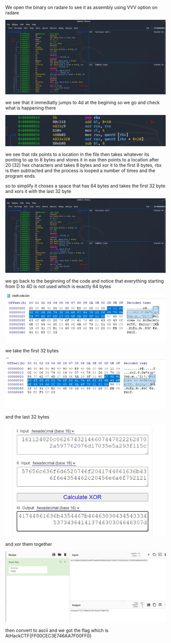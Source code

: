 We open the binary on radare to see it as assembly using VVV option on radare

![alt text](https://github.com/Mohamed-Adil-Cyber/AthackReverseSolutions/blob/main/Shellcode%20Devil/Images/Screenshot_0.jpg)

we see that it immediatly jumps to 4d at the begining so we go and check what is happening there

![alt text](https://github.com/Mohamed-Adil-Cyber/AthackReverseSolutions/blob/main/Shellcode%20Devil/Images/Screenshot_1.jpg)

we see that rdx points to a location in the file then takes whatever its ponting to up to 8 bytes and stores it in eax then points to a location after 20 (32) hex characters and takes 8 bytes and xor it to the first 8 bytes, rbx is then subtracted and the process is looped a number of times and the program ends.

so to simplify it choses a space that has 64 bytes and takes the first 32 byte and xors it with the last 32 byte

![alt text](https://github.com/Mohamed-Adil-Cyber/AthackReverseSolutions/blob/main/Shellcode%20Devil/Images/Screenshot_0.jpg)

we go back to the beginning of the code and notice that everything starting from D to 4D is not used which is exactly 64 bytes


![alt text](https://github.com/Mohamed-Adil-Cyber/AthackReverseSolutions/blob/main/Shellcode%20Devil/Images/Screenshot_2.jpg)

we take the first 32 bytes


![alt text](https://github.com/Mohamed-Adil-Cyber/AthackReverseSolutions/blob/main/Shellcode%20Devil/Images/Screenshot_3.jpg)

and the last 32 bytes


![alt text](https://github.com/Mohamed-Adil-Cyber/AthackReverseSolutions/blob/main/Shellcode%20Devil/Images/Screenshot_4.jpg)

and xor them together 


![alt text](https://github.com/Mohamed-Adil-Cyber/AthackReverseSolutions/blob/main/Shellcode%20Devil/Images/Screenshot_5.jpg)

then convert to ascii and we got the flag which is AtHackCTF{FF00CEC3E746AA7F00FF0}

